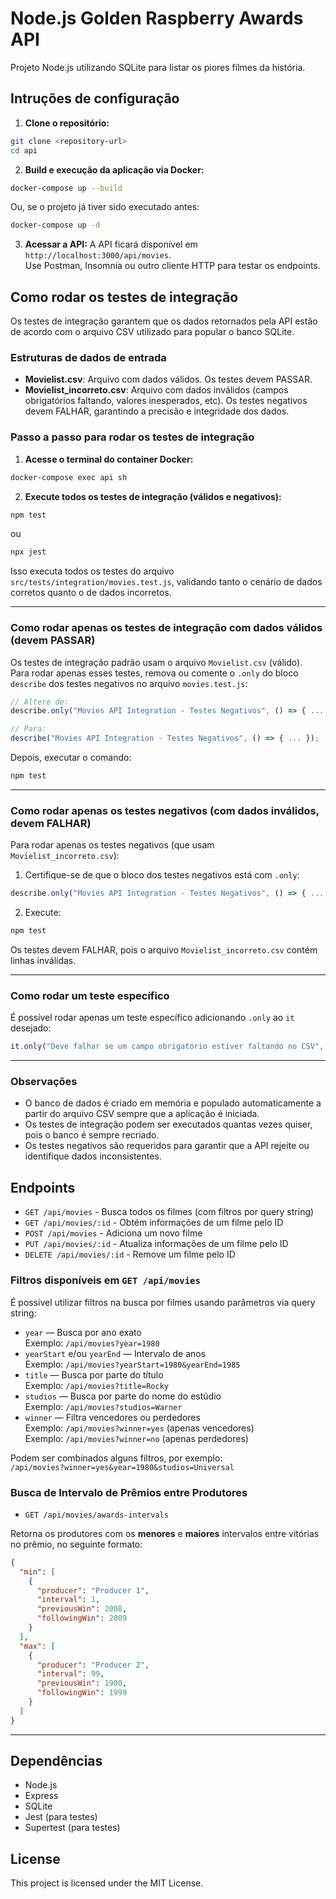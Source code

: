 # Node.js Golden Raspberry Awards API

Projeto Node.js utilizando SQLite para listar os piores filmes da história.

## Intruções de configuração

1. **Clone o repositório:**

```sh
git clone <repository-url>
cd api
```

2. **Build e execução da aplicação via Docker:**

```sh
docker-compose up --build
```

Ou, se o projeto já tiver sido executado antes:

```sh
docker-compose up -d

```

3. **Acessar a API:**
   A API ficará disponível em `http://localhost:3000/api/movies`.  
   Use Postman, Insomnia ou outro cliente HTTP para testar os endpoints.

## Como rodar os testes de integração

Os testes de integração garantem que os dados retornados pela API estão de acordo com o arquivo CSV utilizado para popular o banco SQLite.

### Estruturas de dados de entrada

- **Movielist.csv**: Arquivo com dados válidos. Os testes devem PASSAR.
- **Movielist_incorreto.csv**: Arquivo com dados inválidos (campos obrigatórios faltando, valores inesperados, etc). Os testes negativos devem FALHAR, garantindo a precisão e integridade dos dados.

### Passo a passo para rodar os testes de integração

1. **Acesse o terminal do container Docker:**

```sh
docker-compose exec api sh
```

2. **Execute todos os testes de integração (válidos e negativos):**

```sh
npm test
```

ou

```sh
npx jest
```

  Isso executa todos os testes do arquivo `src/tests/integration/movies.test.js`, validando tanto o cenário de dados corretos quanto o de dados incorretos.

---

### Como rodar apenas os testes de integração com dados válidos (devem PASSAR)

Os testes de integração padrão usam o arquivo `Movielist.csv` (válido).  
Para rodar apenas esses testes, remova ou comente o `.only` do bloco `describe` dos testes negativos no arquivo `movies.test.js`:

```javascript
// Altere de:
describe.only("Movies API Integration - Testes Negativos", () => { ... });

// Para:
describe("Movies API Integration - Testes Negativos", () => { ... });
```

Depois, executar o comando:

```sh
npm test
```
---

### Como rodar apenas os testes negativos (com dados inválidos, devem FALHAR)

Para rodar apenas os testes negativos (que usam `Movielist_incorreto.csv`):

1. Certifique-se de que o bloco dos testes negativos está com `.only`:

```javascript
describe.only("Movies API Integration - Testes Negativos", () => { ... });
```

2. Execute:

```sh
npm test
```

  Os testes devem FALHAR, pois o arquivo `Movielist_incorreto.csv` contém linhas inválidas.

---

### Como rodar um teste específico

É possível rodar apenas um teste específico adicionando `.only` ao `it` desejado:

```javascript
it.only("Deve falhar se um campo obrigatório estiver faltando no CSV", async () => { ... });
```
---

### Observações

- O banco de dados é criado em memória e populado automaticamente a partir do arquivo CSV sempre que a aplicação é iniciada.
- Os testes de integração podem ser executados quantas vezes quiser, pois o banco é sempre recriado.
- Os testes negativos são requeridos para garantir que a API rejeite ou identifique dados inconsistentes.

## Endpoints

- `GET /api/movies` - Busca todos os filmes (com filtros por query string)
- `GET /api/movies/:id` - Obtém informações de um filme pelo ID
- `POST /api/movies` - Adiciona um novo filme
- `PUT /api/movies/:id` - Atualiza informações de um filme pelo ID
- `DELETE /api/movies/:id` - Remove um filme pelo ID

### Filtros disponíveis em `GET /api/movies`

É possível utilizar filtros na busca por filmes usando parâmetros via query string:

- `year` — Busca por ano exato  
  Exemplo: `/api/movies?year=1980`
- `yearStart` e/ou `yearEnd` — Intervalo de anos  
  Exemplo: `/api/movies?yearStart=1980&yearEnd=1985`
- `title` — Busca por parte do título  
  Exemplo: `/api/movies?title=Rocky`
- `studios` — Busca por parte do nome do estúdio  
  Exemplo: `/api/movies?studios=Warner`
- `winner` — Filtra vencedores ou perdedores  
  Exemplo: `/api/movies?winner=yes` (apenas vencedores)  
  Exemplo: `/api/movies?winner=no` (apenas perdedores)

Podem ser combinados alguns filtros, por exemplo:  
`/api/movies?winner=yes&year=1980&studios=Universal`

### Busca de Intervalo de Prêmios entre Produtores

- `GET /api/movies/awards-intervals`

Retorna os produtores com os **menores** e **maiores** intervalos entre vitórias no prêmio, no seguinte formato:

```json
{
  "min": [
    {
      "producer": "Producer 1",
      "interval": 1,
      "previousWin": 2008,
      "followingWin": 2009
    }
  ],
  "max": [
    {
      "producer": "Producer 2",
      "interval": 99,
      "previousWin": 1900,
      "followingWin": 1999
    }
  ]
}
```
---

## Dependências

- Node.js
- Express
- SQLite
- Jest (para testes)
- Supertest (para testes)

## License

This project is licensed under the MIT License.
